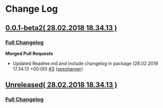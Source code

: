 # Change Log
## [0.0.1-beta2( 28.02.2018 18.34.13 )](https://github.com/seesharper/dotnet-script-vscode/tree/0.0.1-beta2)

### [Full Changelog](https://github.com/seesharper/dotnet-script-vscode/compare/0.0.1-beta1...0.0.1-beta2)

**Merged Pull Requests**
* Updated Readme.md and include changelog in package (28.02.2018 17.34.13 +00:00) [\#3](https://github.com/seesharper/dotnet-script-vscode/pull/3) ([seesharper](https://github.com/seesharper))

## [Unreleased( 28.02.2018 18.34.13 )](https://github.com/seesharper/dotnet-script-vscode/tree/HEAD)

### [Full Changelog](https://github.com/seesharper/dotnet-script-vscode/compare/0.0.1-beta2...acd27fe74f065a74b53c6b586042fa1edb1419da)

